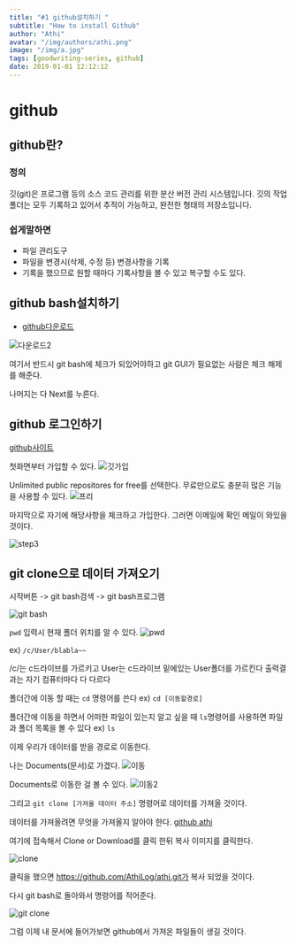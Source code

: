 ```yaml
---
title: "#1 github설치하기 "
subtitle: "How to install Github"
author: "Athi"
avatar: "/img/authors/athi.png"
image: "/img/a.jpg"
tags: [goodwriting-series, github]
date: 2019-01-01 12:12:12
---
```


# github

## github란?

### 정의

깃(git)은 프로그램 등의 소스 코드 관리를 위한 분산 버전 관리 시스템입니다. 깃의 작업 폴더는 모두 기록하고 있어서 추적이 가능하고, 완전한 형태의 저장소입니다.

### 쉽게말하면

- 파일 관리도구
- 파일을 변경시(삭제, 수정 등) 변경사항을 기록
- 기록을 했으므로 원할 때마다 기록사항을 볼 수 있고 복구할 수도 있다.

## github bash설치하기

- [github다운로드](https://gitforwindows.org/)

![다운로드2](https://i.imgur.com/EE2GHhK.png)

여기서 반드시 git bash에 체크가 되있어야하고
git GUI가 필요없는 사람은 체크 해제를 해준다.

나머지는 다 Next를 누른다.

## github 로그인하기

[github사이트](https://github.com/)

첫화면부터 가입할 수 있다.
![깃가입](https://i.imgur.com/dKgn6HX.png)

Unlimited public repositores for free를 선택한다.
무료만으로도 충분히 많은 기능을 사용할 수 있다.
![프리](https://i.imgur.com/HDwE9lf.png)

마지막으로 자기에 해당사항을 체크하고 가입한다.
그러면 이메일에 확인 메일이 와있을 것이다.

![step3](https://i.imgur.com/j5R9TGE.png)

## git clone으로 데이터 가져오기

시작버튼 -> git bash검색 -> git bash프로그램

![git bash](https://i.imgur.com/vmiDTQ3.png)

`pwd` 입력시 현재 폴더 위치를 알 수 있다.
![pwd](https://i.imgur.com/7eQsYRz.png)

ex) `/c/User/blabla~~`

/c/는 c드라이브를 가르키고
User는 c드라이브 밑에있는 User폴더를 가르킨다
출력결과는 자기 컴퓨터마다 다 다르다

폴더간에 이동 할 때는 `cd` 명령어를 쓴다
ex) `cd [이동할경로]`

폴더간에 이동을 하면서 어떠한 파일이 있는지 알고 싶을 때 `ls`명령어를 사용하면 파일과 폴더 목록을 볼 수 있다
ex) `ls`

이제 우리가 데이터를 받을 경로로 이동한다.

나는 Documents(문서)로 가겠다.
![이동](https://i.imgur.com/2c7TXKA.png)

Documents로 이동한 걸 볼 수 있다.
![이동2](https://i.imgur.com/dCGBKXv.png)

그리고 `git clone [가져올 데이터 주소]` 명령어로 데이터를 가져올 것이다.

데이터를 가져올려면 무엇을 가져올지 알아야 한다.
[github athi](https://github.com/AthiLog/athi)

여기에 접속해서 Clone or Download를 클릭 한뒤 복사 이미지를 클릭한다.

![clone](https://i.imgur.com/DyrbTGD.png)

클릭을 했으면 https://github.com/AthiLog/athi.git가 복사 되었을 것이다.

다시 git bash로 돌아와서 명령어를 적어준다.

![git clone](https://i.imgur.com/uPdMM0a.png)

그럼 이제 내 문서에 들어가보면 github에서 가져온 파일들이 생길 것이다.
